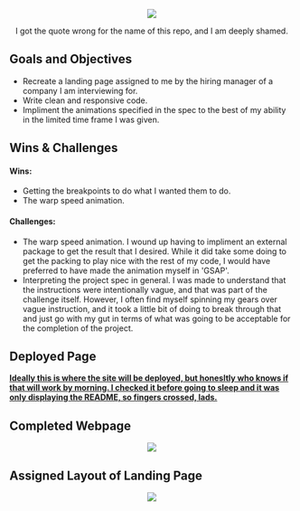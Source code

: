 <p align="center">
    <img src="https://angrystaffofficer.files.wordpress.com/2017/06/tumblr_ns7lcmr1gr1sper5ko1_500.gif">
</p>

<p align="center">
   I got the quote wrong for the name of this repo, and I am deeply shamed.
</p>

## Goals and Objectives
- Recreate a landing page assigned to me by the hiring manager of a company I am interviewing for.
- Write clean and responsive code.
- Impliment the animations specified in the spec to the best of my ability in the limited time frame I was given.

## Wins & Challenges
#### Wins:
- Getting the breakpoints to do what I wanted them to do.
- The warp speed animation.

#### Challenges:
- The warp speed animation. I wound up having to impliment an external package to get the result that I desired. While it did take some doing to get the packing to play nice with the rest of my code, I would have preferred to have made the animation myself in 'GSAP'. 
- Interpreting the project spec in general. I was made to understand that the instructions were intentionally vague, and that was part of the challenge itself. However, I often find myself spinning my gears over vague instruction, and it took a little bit of doing to break through that and just go with my gut in terms of what was going to be acceptable for the completion of the project.

## Deployed Page

**[Ideally this is where the site will be deployed, but honesltly who knows if that will work by morning. I checked it before going to sleep and it was only displaying the README, so fingers crossed, lads.](https://brigettedoelp.github.io/heres-twentydollars-go-see-a-starwar/)** 

## Completed Webpage

<p align="center">
  <img src="https://64.media.tumblr.com/1e913d135f3e5101f1aa285bf775501d/b34800e0ca87c909-50/s500x750/c2705f5ed6a5438aa9a4024105992b8a67ffaf2a.gif">
</p>

## Assigned Layout of Landing Page

<p align="center">
   <img src="https://64.media.tumblr.com/1140da5e5e1c12a046d7a543a061cb1e/7c5292b5b5c4272b-60/s2048x3072/c7e117ad1c47376050181774bd22fd4502866eaf.jpg">
</p>
